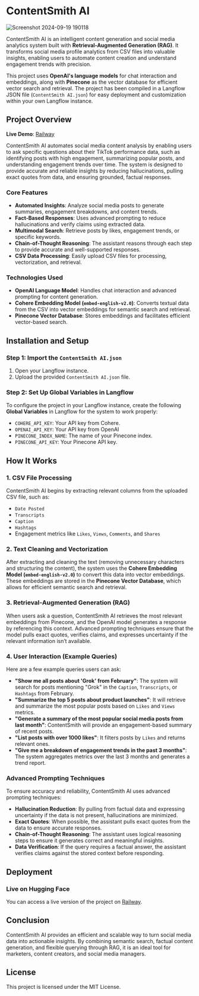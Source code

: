 # ContentSmith AI

![Screenshot 2024-09-19 190118](https://github.com/user-attachments/assets/1d9aaa89-333e-4b1a-96b3-c0bee7d8e2ea)


ContentSmith AI is an intelligent content generation and social media analytics system built with **Retrieval-Augmented Generation (RAG)**. It transforms social media profile analytics from CSV files into valuable insights, enabling users to automate content creation and understand engagement trends with precision.

This project uses **OpenAI's language models** for chat interaction and embeddings, along with **Pinecone** as the vector database for efficient vector search and retrieval. The project has been compiled in a Langflow JSON file (`ContentSmith AI.json`) for easy deployment and customization within your own Langflow instance.

## Project Overview

**Live Demo**: [Railway](https://huggingface.co/spaces/DonGuillotine/LangflowProj)

ContentSmith AI automates social media content analysis by enabling users to ask specific questions about their TikTok performance data, such as identifying posts with high engagement, summarizing popular posts, and understanding engagement trends over time. The system is designed to provide accurate and reliable insights by reducing hallucinations, pulling exact quotes from data, and ensuring grounded, factual responses.

### Core Features

- **Automated Insights**: Analyze social media posts to generate summaries, engagement breakdowns, and content trends.
- **Fact-Based Responses**: Uses advanced prompting to reduce hallucinations and verify claims using extracted data.
- **Multimodal Search**: Retrieve posts by likes, engagement trends, or specific keywords.
- **Chain-of-Thought Reasoning**: The assistant reasons through each step to provide accurate and well-supported responses.
- **CSV Data Processing**: Easily upload CSV files for processing, vectorization, and retrieval.

### Technologies Used

- **OpenAI Language Model**: Handles chat interaction and advanced prompting for content generation.
- **Cohere Embedding Model (`embed-english-v2.0`)**: Converts textual data from the CSV into vector embeddings for semantic search and retrieval.
- **Pinecone Vector Database**: Stores embeddings and facilitates efficient vector-based search.

## Installation and Setup

### Step 1: Import the `ContentSmith AI.json`

1. Open your Langflow instance.
2. Upload the provided `ContentSmith AI.json` file.

### Step 2: Set Up Global Variables in Langflow

To configure the project in your Langflow instance, create the following **Global Variables** in Langflow for the system to work properly:

- `COHERE_API_KEY`: Your API key from Cohere.
- `OPENAI_API_KEY`: Your API key from OpenAI
- `PINECONE_INDEX_NAME`: The name of your Pinecone index.
- `PINECONE_API_KEY`: Your Pinecone API key.

## How It Works

### 1. **CSV File Processing**
ContentSmith AI begins by extracting relevant columns from the uploaded CSV file, such as:
- `Date Posted`
- `Transcripts`
- `Caption`
- `Hashtags`
- Engagement metrics like `Likes`, `Views`, `Comments`, and `Shares`

### 2. **Text Cleaning and Vectorization**
After extracting and cleaning the text (removing unnecessary characters and structuring the content), the system uses the **Cohere Embedding Model (`embed-english-v2.0`)** to convert this data into vector embeddings. These embeddings are stored in the **Pinecone Vector Database**, which allows for efficient semantic search and retrieval.

### 3. **Retrieval-Augmented Generation (RAG)**
When users ask a question, ContentSmith AI retrieves the most relevant embeddings from Pinecone, and the OpenAI model generates a response by referencing this context. Advanced prompting techniques ensure that the model pulls exact quotes, verifies claims, and expresses uncertainty if the relevant information isn’t available.

### 4. **User Interaction (Example Queries)**
Here are a few example queries users can ask:
- **"Show me all posts about 'Grok' from February"**: The system will search for posts mentioning "Grok" in the `Caption`, `Transcripts`, or `Hashtags` from February.
- **"Summarize the top 5 posts about product launches"**: It will retrieve and summarize the most popular posts based on `Likes` and `Views` metrics.
- **"Generate a summary of the most popular social media posts from last month"**: ContentSmith will provide an engagement-based summary of recent posts.
- **"List posts with over 1000 likes"**: It filters posts by `Likes` and returns relevant ones.
- **"Give me a breakdown of engagement trends in the past 3 months"**: The system aggregates metrics over the last 3 months and generates a trend report.

### Advanced Prompting Techniques

To ensure accuracy and reliability, ContentSmith AI uses advanced prompting techniques:
- **Hallucination Reduction**: By pulling from factual data and expressing uncertainty if the data is not present, hallucinations are minimized.
- **Exact Quotes**: When possible, the assistant pulls exact quotes from the data to ensure accurate responses.
- **Chain-of-Thought Reasoning**: The assistant uses logical reasoning steps to ensure it generates correct and meaningful insights.
- **Data Verification**: If the query requires a factual answer, the assistant verifies claims against the stored context before responding.

## Deployment

### Live on Hugging Face
You can access a live version of the project on [Railway](https://langflowailangflowlatest-production-9896.up.railway.app/).

## Conclusion

ContentSmith AI provides an efficient and scalable way to turn social media data into actionable insights. By combining semantic search, factual content generation, and flexible querying through RAG, it is an ideal tool for marketers, content creators, and social media managers.

## License

This project is licensed under the MIT License.
